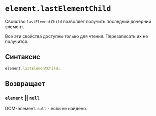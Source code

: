 # `element.lastElementChild`

Свойство `lastElementChild` позволяет получить последний дочерний элемент.

Все эти свойства доступны только для чтения. Перезаписать их не получится.

## Синтаксис

```js
element.lastElementChild;
```

## Возвращает

### `element` || `null`

DOM-элемент. `null` - если не найдено.
